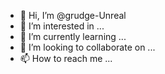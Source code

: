 - 👋 Hi, I’m @grudge-Unreal
- 👀 I’m interested in ...
- 🌱 I’m currently learning ...
- 💞️ I’m looking to collaborate on ...
- 📫 How to reach me ...

<!---
grudge-Unreal/grudge-Unreal is a ✨ special ✨ repository because its `README.md` (this file) appears on your GitHub profile.
You can click the Preview link to take a look at your changes.
--->
